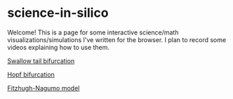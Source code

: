 # science-in-silico

Welcome! This is a page for some interactive science/math visualizations/simulations I've written for the browser. I plan to record some videos explaining how to use them.

[Swallow tail bifurcation](https://science-in-silico.github.io/swallowtail/)

[Hopf bifurcation](https://science-in-silico.github.io/hopf-bifurcation/)

[Fitzhugh-Nagumo model](https://science-in-silico.github.io/FitzHugh-Nagumo/)
